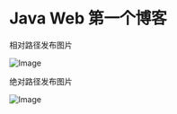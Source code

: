 # Java Web 第一个博客
相对路径发布图片

![Image](../韩孝周.jpg)

绝对路径发布图片

![Image](https://img1.baidu.com/it/u=550911051,688456556&fm=26&fmt=auto)

